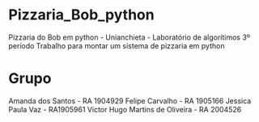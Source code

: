 # Pizzaria_Bob_python
Pizzaria do Bob em python - Unianchieta - Laboratório de algorítimos 3º período
Trabalho para montar um sistema de pizzaria em python

# Grupo
Amanda dos Santos	- RA 1904929
Felipe Carvalho - RA 1905166
Jessica Paula Vaz - RA1905961
Victor Hugo Martins de Oliveira - RA 2004526
